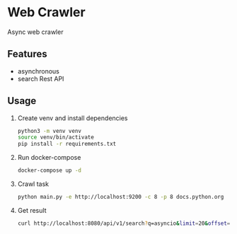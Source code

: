 # Web Crawler
Async web crawler

## Features
- asynchronous
- search Rest API

## Usage
1. Create venv and install dependencies
    ```bash
    python3 -m venv venv
    source venv/bin/activate
    pip install -r requirements.txt
    ```
1. Run docker-compose
    ```bash
    docker-compose up -d
    ```
1. Crawl task
    ```bash
    python main.py -e http://localhost:9200 -c 8 -p 8 docs.python.org
    ```
2. Get result
    ```bash
    curl http://localhost:8080/api/v1/search?q=asyncio&limit=20&offset=5
    ```
